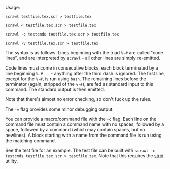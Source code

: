 Usage:

`scrawl testfile.tex.scr > testfile.tex`

`scrawl < testfile.tex.scr > testfile.tex`

`scrawl -c testcmds testfile.tex.scr > testfile.tex`

`scrawl -v testfile.tex.scr > testfile.tex`

The syntax is as follows:
Lines beginning with the triad `%-#` are called "code lines", and are interpreted by `scrawl` - all other lines are simply re-emitted.

Code lines must come in consecutive blocks, each block terminated by a line beginning
`%-#---` - anything after the third dash is ignored.
The first line, except for the `%-#`, is run using `bash`.
The remaining lines before the terminator (again, stripped of the `%-#`), are fed as standard input to this command.
The standard output is then emitted.

Note that there's almost no error checking, so don't fuck up the rules.

The `-v` flag provides some minor debugging output.

You can provide a macro/command file with the `-c` flag.
Each line on the command file must contain a command name with no spaces, followed by a space, followed by a command (which may contain spaces, but no newlines).
A block starting with a name from the command file is run using the matching command.

See the test file for an example.
The test file can be built with `scrawl -c testcmds testfile.tex.scr > testfile.tex`.
Note that this requires the [strid](https://github.com/smimram/strid) utility.